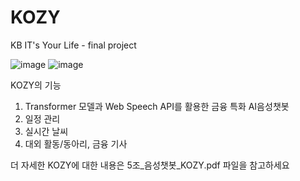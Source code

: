 # KOZY
KB IT's Your Life - final project

![image](https://user-images.githubusercontent.com/69580736/170024622-b1f071a5-126a-4e77-8ec6-499ce863963d.png)
![image](https://user-images.githubusercontent.com/69580736/170024713-80bba7ea-d619-422b-a41d-e892d006373c.png)

KOZY의 기능
1) Transformer 모델과 Web Speech API를 활용한 금융 특화 AI음성챗봇
2) 일정 관리
3) 실시간 날씨
4) 대외 활동/동아리, 금융 기사

더 자세한 KOZY에 대한 내용은 5조_음성챗봇_KOZY.pdf 파일을 참고하세요
